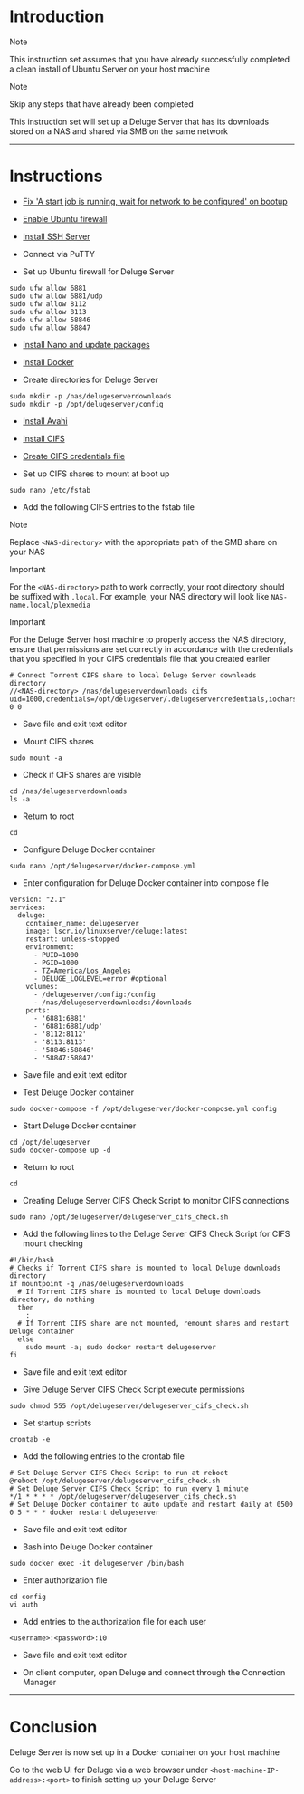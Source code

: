 # Introduction
> [!NOTE]
> This instruction set assumes that you have already successfully completed a clean install of Ubuntu Server on your host machine

> [!NOTE]
> Skip any steps that have already been completed

This instruction set will set up a Deluge Server that has its downloads stored on a NAS and shared via SMB on the same network

-----
# Instructions

* [Fix 'A start job is running, wait for network to be configured' on bootup](fix_network-bootup.md)

* [Enable Ubuntu firewall](enable_firewall.md)

* [Install SSH Server](install_ssh-server.md)

* Connect via PuTTY

* Set up Ubuntu firewall for Deluge Server
```
sudo ufw allow 6881
sudo ufw allow 6881/udp
sudo ufw allow 8112
sudo ufw allow 8113
sudo ufw allow 58846
sudo ufw allow 58847
```
* [Install Nano and update packages](install_nano.md)

* [Install Docker](install_docker.md)

* Create directories for Deluge Server
```
sudo mkdir -p /nas/delugeserverdownloads
sudo mkdir -p /opt/delugeserver/config
```
* [Install Avahi](install_avahi.md)

* [Install CIFS](install_cifs.md)

* [Create CIFS credentials file](create_cifs-credentials-file.md)
  
* Set up CIFS shares to mount at boot up
```
sudo nano /etc/fstab
```
* Add the following CIFS entries to the fstab file
> [!NOTE]
> Replace `<NAS-directory>` with the appropriate path of the SMB share on your NAS

> [!IMPORTANT]
> For the `<NAS-directory>` path to work correctly, your root directory should be suffixed with `.local`. For example, your NAS directory will look like `NAS-name.local/plexmedia`

> [!IMPORTANT]
> For the Deluge Server host machine to properly access the NAS directory, ensure that permissions are set correctly in accordance with the credentials that you specified in your CIFS credentials file that you created earlier
```
# Connect Torrent CIFS share to local Deluge Server downloads directory
//<NAS-directory> /nas/delugeserverdownloads cifs uid=1000,credentials=/opt/delugeserver/.delugeservercredentials,iocharset=utf8 0 0
```
* Save file and exit text editor

* Mount CIFS shares
```
sudo mount -a
```
* Check if CIFS shares are visible
```
cd /nas/delugeserverdownloads
ls -a
```
* Return to root
```
cd
```
* Configure Deluge Docker container
```
sudo nano /opt/delugeserver/docker-compose.yml
```
* Enter configuration for Deluge Docker container into compose file
```
version: "2.1"
services:
  deluge:
    container_name: delugeserver
    image: lscr.io/linuxserver/deluge:latest
    restart: unless-stopped
    environment:
      - PUID=1000
      - PGID=1000
      - TZ=America/Los_Angeles
      - DELUGE_LOGLEVEL=error #optional
    volumes:
      - /delugeserver/config:/config
      - /nas/delugeserverdownloads:/downloads
    ports:
      - '6881:6881'
      - '6881:6881/udp'
      - '8112:8112'
      - '8113:8113'
      - '58846:58846'
      - '58847:58847'
```
* Save file and exit text editor

* Test Deluge Docker container
```
sudo docker-compose -f /opt/delugeserver/docker-compose.yml config
```
* Start Deluge Docker container
```
cd /opt/delugeserver
sudo docker-compose up -d
```
* Return to root
```
cd
```
* Creating Deluge Server CIFS Check Script to monitor CIFS connections
```
sudo nano /opt/delugeserver/delugeserver_cifs_check.sh
```
* Add the following lines to the Deluge Server CIFS Check Script for CIFS mount checking
```
#!/bin/bash
# Checks if Torrent CIFS share is mounted to local Deluge downloads directory
if mountpoint -q /nas/delugeserverdownloads
  # If Torrent CIFS share is mounted to local Deluge downloads directory, do nothing
  then
    :
  # If Torrent CIFS share are not mounted, remount shares and restart Deluge container
  else
    sudo mount -a; sudo docker restart delugeserver
fi
```
* Save file and exit text editor

* Give Deluge Server CIFS Check Script execute permissions
```
sudo chmod 555 /opt/delugeserver/delugeserver_cifs_check.sh
```
* Set startup scripts
```
crontab -e
```
* Add the following entries to the crontab file
```
# Set Deluge Server CIFS Check Script to run at reboot
@reboot /opt/delugeserver/delugeserver_cifs_check.sh
# Set Deluge Server CIFS Check Script to run every 1 minute
*/1 * * * * /opt/delugeserver/delugeserver_cifs_check.sh
# Set Deluge Docker container to auto update and restart daily at 0500
0 5 * * * docker restart delugeserver
```
* Save file and exit text editor

* Bash into Deluge Docker container
```
sudo docker exec -it delugeserver /bin/bash
```
* Enter authorization file
```
cd config
vi auth
```
* Add entries to the authorization file for each user
```
<username>:<password>:10
```
* Save file and exit text editor

* On client computer, open Deluge and connect through the Connection Manager
-----
# Conclusion
Deluge Server is now set up in a Docker container on your host machine

Go to the web UI for Deluge via a web browser under `<host-machine-IP-address>:<port>` to finish setting up your Deluge Server
